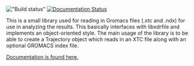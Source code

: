 
!["Build status"](https://travis-ci.org/wesbarnett/libgmxcpp.svg?branch=master)
[![Documentation
Status](https://readthedocs.org/projects/libgmxcpp/badge/?version=latest)](https://readthedocs.org/projects/libgmxcpp/?badge=latest)

This is a small library used for reading in Gromacs files (.xtc and .ndx) for
use in analyzing the results. This basically interfaces with libxdrfile and
implements an object-oriented style. The main usage of the library is to be able
to create a Trajectory object which reads in an XTC file along with an optional
GROMACS index file. 

[Documentation is found here.](http://libgmxcpp.readthedocs.org/)
